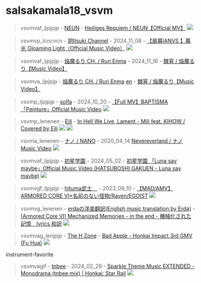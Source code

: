 # salsakamala18_vsvm
> vsvmvaf_ljpjpjp - [NEUN](https://m.youtube.com/@NEUN09) - [Heiliges Requiem / NEUN【Official MV】](https://youtu.be/niLhHoFSJO8) <img src="media/niLhHoFSJO8/Screenshot_2024-11-17-15-02-42-45.png">


> vsvmvp_lcncncn - [玥Itsuki Channel](https://m.youtube.com/@ItsukiIanvs) - 2024_11_08 - [【扉暮IANVS 】暮光 Gloaming Light（Official Music Video）](https://youtu.be/ngugUrxnrug) <img src="media/ngugUrxnrug/Screenshot_2024-11-19-15-27-14-97.png">


> vsvmvaf_ljpjpjp - [焔魔るり CH. / Ruri Enma](https://m.youtube.com/@EnmaRuri) - 2024_11_16 - [棘宵 / 焔魔るり【Music Video】](https://youtu.be/fORTvrmNFeM)


> vsvmva_ljpjpjp - [焔魔るり CH. / Ruri Enma](https://m.youtube.com/@EnmaRuri) [en](https://www.youtube.com/channel/UC1nqXaKzG4hd1SRFVra16gw) - [棘宵 / 焔魔るり【Music Video】](https://youtu.be/fORTvrmNFeM)


> vsvmp_ljpjpjp - [solfa](https://m.youtube.com/@solfainfo) - 2024_10_20 - [【Full MV】BAPTISMA「Peinture」Official Music Video](https://youtu.be/MyP42sAhKcs) <img src="media/MyP42sAhKcs/Screenshot_2024-11-17-14-51-04-58.png">


> vsvmp_lenenen - [Eili](https://m.youtube.com/@EiliYT) - [In Hell We Live, Lament - Mili feat. KIHOW / Covered by Eili](https://youtu.be/BKtLUYlS2_8) <img src="media/BKtLUYlS2_8/Screenshot_2024-11-17-14-40-13-09.png"> <img src="media/BKtLUYlS2_8/Screenshot_2024-11-17-14-40-54-29.png">


> vsvma_lenenen - [ナノ / NANO](https://m.youtube.com/@%E3%83%8A%E3%83%8E) - 2020_04_14 [Nevereverland / ナノ Music Video](https://youtu.be/Hx_nMs-sjZg) <img src="media/Hx_nMs-sjZg/Screenshot_2024-11-17-13-44-57-73.png">

> vsvmvaf_ljpjpjp - [初星学園](https://m.youtube.com/@hatsuboshi_gakuen) - 2024_05_02 - [初星学園 「Luna say maybe」Official Music Video (HATSUBOSHI GAKUEN - Luna say maybe)](https://youtu.be/Sq5Dj0U06vQ) <img src="media/Sq5Dj0U06vQ/Screenshot_2024-11-17-13-33-12-54.png">


> vsvmvgf_ljpjpjp - [hituma武士　](https://m.youtube.com/@busikatuo3840) - 2023_09_10 - [【MAD/AMV】ARMORED CORE VI×名前のない怪物/Raven/EGOIST](https://youtu.be/kgBNhIuR6zE) <img src="media/kgBNhIuR6zE/Screenshot_2024-11-17-13-23-32-86.png">

> vsvmvg_lenenen - [erdaの洋楽翻訳(English music translation by Erda)](https://m.youtube.com/@Lana_Nielsen) - [[Armored Core Ⅵ] Mechanized Memories - in the end - 機械化された記憶　lyrics 和訳](https://youtu.be/tR2oqBzMwcE) <img src="media/tR2oqBzMwcE/Screenshot_2024-11-17-13-08-13-67.png">


> vsvmvag_lenjpjp - [The H Zone](https://m.youtube.com/@TheHZone) - [Bad Apple - Honkai Impact 3rd GMV (Fu Hua)](https://youtu.be/Dzt6H_s9R_s) <img src="media/Dzt6H_s9R_s/Screenshot_2024-11-17-15-43-05-91.png">

instrument-favorite
> vsvmvagif - [tnbee](https://m.youtube.com/@tnbee) - 2024_02_29 - [Sparkle Theme Music EXTENDED - Monodrama (tnbee mix) | Honkai: Star Rail](https://youtu.be/-q80QowuJSk) <img src="media/-q80QowuJSk/Screenshot_2024-11-17-16-05-29-44.png">
